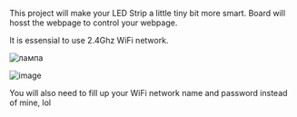 This project will make your LED Strip  a little tiny bit more smart. Board will hosst the webpage to control your webpage.

It is essensial to use 2.4Ghz WiFi network.

![лампа](https://github.com/Whale1902/LEDs_lamp-NodeMCU/assets/103887569/ab0e63b0-7628-4543-a853-c9fb2382bcc0)

![image](https://github.com/Whale1902/LEDs_lamp-NodeMCU/assets/103887569/01a07300-3fb4-4fac-a3e9-2a23367dd047)

You will also need to fill up your WiFi network name and password instead of mine, lol
